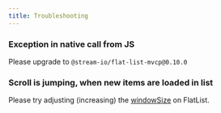 ```yaml
---
title: Troubleshooting
---
```


### Exception in native call from JS

Please upgrade to `@stream-io/flat-list-mvcp@0.10.0`

### Scroll is jumping, when new items are loaded in list

Please try adjusting (increasing) the [windowSize](https://reactnative.dev/docs/0.63/virtualizedlist#windowsize) on FlatList.
